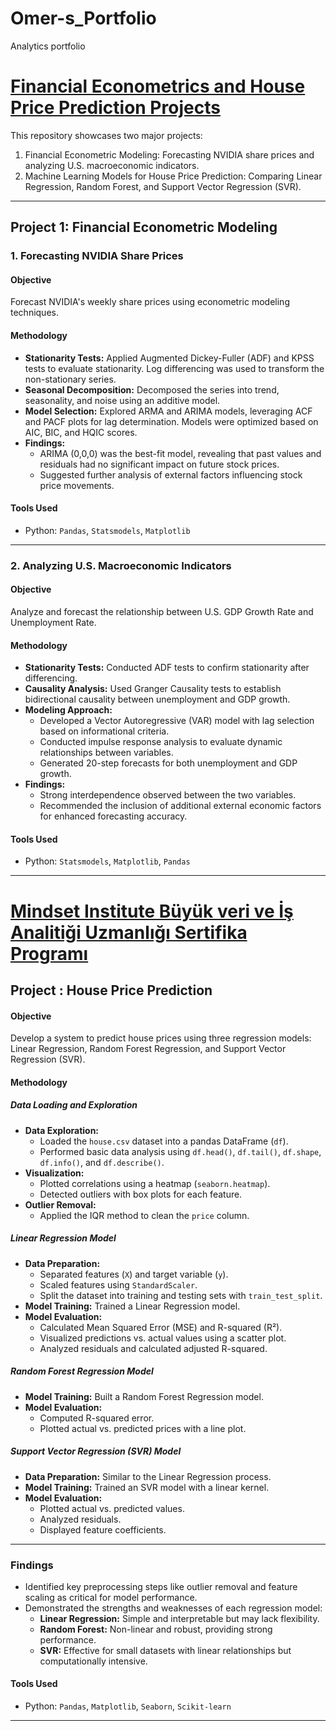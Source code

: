# Omer-s_Portfolio
Analytics portfolio

# [Financial Econometrics and House Price Prediction Projects](https://github.com/0merk/Financial_Econometrics)

This repository showcases two major projects:  
1. Financial Econometric Modeling: Forecasting NVIDIA share prices and analyzing U.S. macroeconomic indicators.  
2. Machine Learning Models for House Price Prediction: Comparing Linear Regression, Random Forest, and Support Vector Regression (SVR).

---

## **Project 1: Financial Econometric Modeling**

### **1. Forecasting NVIDIA Share Prices**

#### Objective
Forecast NVIDIA's weekly share prices using econometric modeling techniques.

#### Methodology
- **Stationarity Tests:** Applied Augmented Dickey-Fuller (ADF) and KPSS tests to evaluate stationarity. Log differencing was used to transform the non-stationary series.
- **Seasonal Decomposition:** Decomposed the series into trend, seasonality, and noise using an additive model.
- **Model Selection:** Explored ARMA and ARIMA models, leveraging ACF and PACF plots for lag determination. Models were optimized based on AIC, BIC, and HQIC scores.
- **Findings:**
  - ARIMA (0,0,0) was the best-fit model, revealing that past values and residuals had no significant impact on future stock prices.
  - Suggested further analysis of external factors influencing stock price movements.

#### Tools Used
- Python: `Pandas`, `Statsmodels`, `Matplotlib`

---

### **2. Analyzing U.S. Macroeconomic Indicators**

#### Objective
Analyze and forecast the relationship between U.S. GDP Growth Rate and Unemployment Rate.

#### Methodology
- **Stationarity Tests:** Conducted ADF tests to confirm stationarity after differencing.
- **Causality Analysis:** Used Granger Causality tests to establish bidirectional causality between unemployment and GDP growth.
- **Modeling Approach:**
  - Developed a Vector Autoregressive (VAR) model with lag selection based on informational criteria.
  - Conducted impulse response analysis to evaluate dynamic relationships between variables.
  - Generated 20-step forecasts for both unemployment and GDP growth.
- **Findings:**
  - Strong interdependence observed between the two variables.
  - Recommended the inclusion of additional external economic factors for enhanced forecasting accuracy.

#### Tools Used
- Python: `Statsmodels`, `Matplotlib`, `Pandas`

---

# [Mindset Institute Büyük veri ve İş Analitiği Uzmanlığı Sertifika Programı](https://github.com/0merk/mindset_big_data)

## **Project : House Price Prediction**

#### Objective
Develop a system to predict house prices using three regression models: Linear Regression, Random Forest Regression, and Support Vector Regression (SVR).

#### Methodology

##### Data Loading and Exploration
- **Data Exploration:**
  - Loaded the `house.csv` dataset into a pandas DataFrame (`df`).
  - Performed basic data analysis using `df.head()`, `df.tail()`, `df.shape`, `df.info()`, and `df.describe()`.
- **Visualization:**
  - Plotted correlations using a heatmap (`seaborn.heatmap`).
  - Detected outliers with box plots for each feature.
- **Outlier Removal:** 
  - Applied the IQR method to clean the `price` column.

##### Linear Regression Model
- **Data Preparation:**
  - Separated features (`X`) and target variable (`y`).
  - Scaled features using `StandardScaler`.
  - Split the dataset into training and testing sets with `train_test_split`.
- **Model Training:** Trained a Linear Regression model.
- **Model Evaluation:**
  - Calculated Mean Squared Error (MSE) and R-squared (R²).
  - Visualized predictions vs. actual values using a scatter plot.
  - Analyzed residuals and calculated adjusted R-squared.

##### Random Forest Regression Model
- **Model Training:** Built a Random Forest Regression model.  
- **Model Evaluation:**  
  - Computed R-squared error.
  - Plotted actual vs. predicted prices with a line plot.

##### Support Vector Regression (SVR) Model
- **Data Preparation:** Similar to the Linear Regression process.
- **Model Training:** Trained an SVR model with a linear kernel.
- **Model Evaluation:**  
  - Plotted actual vs. predicted values.  
  - Analyzed residuals.  
  - Displayed feature coefficients.

---

### **Findings**
- Identified key preprocessing steps like outlier removal and feature scaling as critical for model performance.  
- Demonstrated the strengths and weaknesses of each regression model:
  - **Linear Regression:** Simple and interpretable but may lack flexibility.  
  - **Random Forest:** Non-linear and robust, providing strong performance.  
  - **SVR:** Effective for small datasets with linear relationships but computationally intensive.

#### Tools Used
- Python: `Pandas`, `Matplotlib`, `Seaborn`, `Scikit-learn`

---
